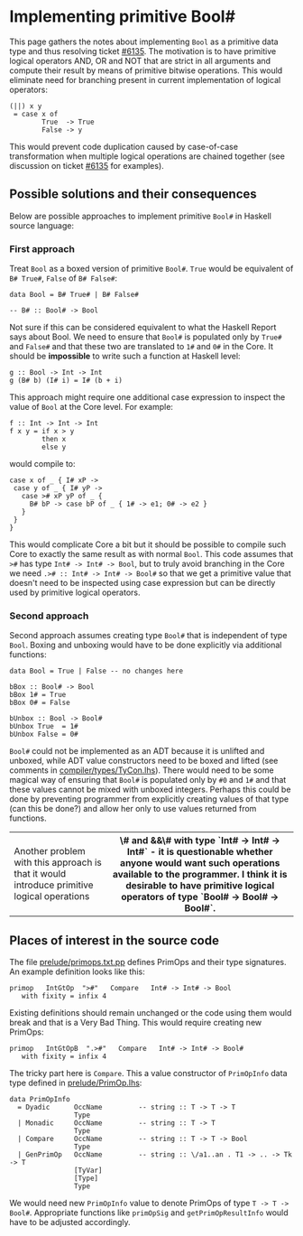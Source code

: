 # Implementing primitive Bool\#



This page gathers the notes about implementing `Bool` as a primitive data type and thus resolving ticket [\#6135](https://gitlab.staging.haskell.org/ghc/ghc/issues/6135). The motivation is to have primitive logical operators AND, OR and NOT that are strict in all arguments and compute their result by means of primitive bitwise operations. This would eliminate need for branching present in current implementation of logical operators:


```wiki
(||) x y
 = case x of
        True  -> True
        False -> y
```


This would prevent code duplication caused by case-of-case transformation when multiple logical operations are chained together (see discussion on ticket [\#6135](https://gitlab.staging.haskell.org/ghc/ghc/issues/6135) for examples).


## Possible solutions and their consequences



Below are possible approaches to implement primitive `Bool#` in Haskell source language:


### First approach



Treat `Bool` as a boxed version of primitive `Bool#`. `True` would be equivalent of `B# True#`, `False` of `B# False#`:


```wiki
data Bool = B# True# | B# False# 

-- B# :: Bool# -> Bool
```


Not sure if this can be considered equivalent to what the Haskell Report says about Bool. We need to ensure that `Bool#` is populated only by `True#` and `False#` and that these two are translated to `1#` and `0#` in the Core. It should be **impossible** to write such a function at Haskell level:


```wiki
g :: Bool -> Int -> Int
g (B# b) (I# i) = I# (b + i)
```


This approach might require one additional case expression to inspect the value of `Bool` at the Core level. For example:


```wiki
f :: Int -> Int -> Int
f x y = if x > y
        then x
        else y
```


would compile to:


```wiki
case x of _ { I# xP ->
 case y of _ { I# yP ->
   case ># xP yP of _ {
     B# bP -> case bP of _ { 1# -> e1; 0# -> e2 }
   }
 }
}
```


This would complicate Core a bit but it should be possible to compile such Core to exactly the same result as with normal `Bool`. This code assumes that `>#` has type `Int# -> Int# -> Bool`, but to truly avoid branching in the Core we need `.># :: Int# -> Int# -> Bool#` so that we get a primitive value that doesn't need to be inspected using case expression but can be directly used by primitive logical operators.
 


### Second approach



Second approach assumes creating type `Bool#` that is independent of type `Bool`. Boxing and unboxing would have to be done explicitly via additional functions:


```wiki
data Bool = True | False -- no changes here

bBox :: Bool# -> Bool
bBox 1# = True
bBox 0# = False

bUnbox :: Bool -> Bool#
bUnbox True  = 1#
bUnbox False = 0#
```


`Bool#` could not be implemented as an ADT because it is unlifted and unboxed, while ADT value constructors need to be boxed and lifted (see comments in [compiler/types/TyCon.lhs](/trac/ghc/browser/ghc/compiler/types/TyCon.lhs)). There would need to be some magical way of ensuring that `Bool#` is populated only by `#0` and `1#` and that these values cannot be mixed with unboxed integers. Perhaps this could be done by preventing programmer from explicitly creating values of that type (can this be done?) and allow her only to use values returned from functions.


<table><tr><td>Another problem with this approach is that it would introduce primitive logical operations </td>
<th>\# and &&\# with type `Int# -> Int# -> Int#` - it is questionable whether anyone would want such operations available to the programmer. I think it is desirable to have primitive logical operators of type `Bool# -> Bool# -> Bool#`.
</th></tr></table>


## Places of interest in the source code



The file [prelude/primops.txt.pp](/trac/ghc/browser/ghc/prelude/primops.txt.pp) defines PrimOps and their type signatures. An example definition looks like this:


```wiki
primop   IntGtOp  ">#"   Compare   Int# -> Int# -> Bool
   with fixity = infix 4
```


Existing definitions should remain unchanged or the code using them would break and that is a Very Bad Thing. This would require creating new PrimOps:


```wiki
primop   IntGtOpB  ".>#"   Compare   Int# -> Int# -> Bool#
   with fixity = infix 4
```


The tricky part here is `Compare`. This a value constructor of `PrimOpInfo` data type defined in [prelude/PrimOp.lhs](/trac/ghc/browser/ghc/prelude/PrimOp.lhs):


```wiki
data PrimOpInfo
  = Dyadic      OccName         -- string :: T -> T -> T
                Type
  | Monadic     OccName         -- string :: T -> T
                Type
  | Compare     OccName         -- string :: T -> T -> Bool
                Type
  | GenPrimOp   OccName         -- string :: \/a1..an . T1 -> .. -> Tk -> T
                [TyVar]
                [Type]
                Type
```


We would need new `PrimOpInfo` value to denote PrimOps of type `T -> T -> Bool#`. Appropriate functions like `primOpSig` and `getPrimOpResultInfo` would have to be adjusted accordingly.


